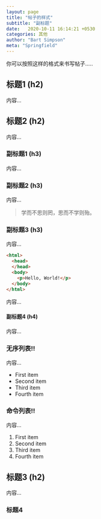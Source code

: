 ```yaml
---
layout: page
title: "帖子的样式"
subtitle: "副标题"
date:   2020-10-11 16:14:21 +0530
categories: 其他
author: "Bart Simpson"
meta: "Springfield"
---
```


你可以按照这样的格式来书写帖子.....

## 标题1 (h2)

内容...

## 标题2 (h2)

内容...

### 副标题1 (h3)

内容...

### 副标题2 (h3)

内容...

> 学而不思则罔，思而不学则殆。

### 副标题3 (h3)

内容...

```html
<html>
  <head>
  </head>
  <body>
    <p>Hello, World!</p>
  </body>
</html>
```


内容...

#### 副标题4 (h4)

内容...

### 无序列表!!

内容...

- First item
- Second item
- Third item
- Fourth item

### 命令列表!!

内容...

1. First item
2. Second item
3. Third item
4. Fourth item

## 标题3 (h2)

内容...
### 标题4